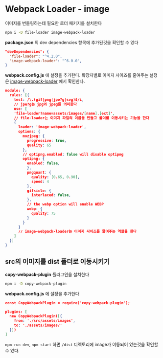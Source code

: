 # Webpack Loader - image

이미지를 번들링하는데 필요한 로더 패키지를 설치한다

```bash
npm i -D file-loader image-webpack-loader
```

**package.json** 의 dev dependencies 항목에 추가된것을 확인할 수 있다

```json
"devDependencies": {
  "file-loader": "^4.2.0",
  "image-webpack-loader": "^6.0.0",
}
```

**webpack.config.js** 에 설정을 추가한다. 확장자별로 이미지 사이즈를 줄여주는 설정은 [image-webpack-loader](https://www.npmjs.com/package/image-webpack-loader) 에서 확인한다.

```json
module: {
  rules: [{
    test: /\.(gif|png|jpe?g|svg)$/i,
    // jpe?g는 jpg와 jpeg를 의미한다
    use: [
    'file-loader?name=assets/images/[name].[ext]',
    // file-loader는 이미지 파일의 이름을 만들고 폴더를 이동시키는 기능을 한다
    {
      loader: 'image-webpack-loader',
      options: {
        mozjpeg: {
          progressive: true,
          quality: 65
        },
        // optipng.enabled: false will disable optipng
        optipng: {
          enabled: false,
          },
          pngquant: {
            quality: [0.65, 0.90],
            speed: 4
          },
          gifsicle: {
            interlaced: false,
          },
          // the webp option will enable WEBP
          webp: {
            quality: 75
          }
        }
      }
      // image-webpack-loader는 이미지 사이즈를 줄여주는 역할을 한다
    ]
  }]
}
```

## src의 이미지를 dist 폴더로 이동시키기

**copy-webpack-plugin** 플러그인을 설치한다

```bash
npm i -D copy-webpack-plugin
```

**webpack.config.js** 에 설정을 추가한다

```json
const CopyWebpackPlugin = require('copy-webpack-plugin');

plugins: [
  new CopyWebpackPlugin([{
    from: './src/assets/images',
    to: './assets/images/'
  }])
]
```

`npm run dev`, `npm start` 하면 `/dist` 디렉토리에 image가 이동되어 있는것을 확인할 수 있다.